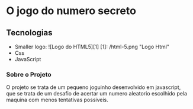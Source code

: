 # O jogo do numero secreto

## Tecnologias
* Smaller logo: ![Logo do HTML5][1] [1]: /html-5.png "Logo Html"
* Css
* JavaScript

### Sobre o Projeto
<p>
O projeto se trata de um pequeno joguinho desenvolvido em javascript, <br>
que se trata de um desafio de acertar um numero aleatorio escolhido pela <br>
maquina com menos tentativas possiveis.<br>
</p>

